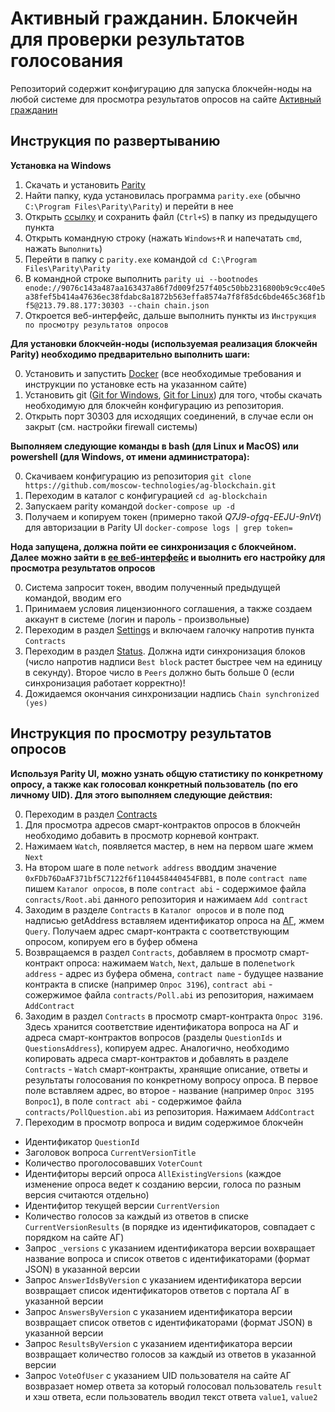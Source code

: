 # Активный гражданин. Блокчейн для проверки результатов голосования #

Репозиторий содержит конфигурацию для запуска блокчейн-ноды на любой системе для просмотра результатов опросов на сайте [Активный гражданин](https://ag.mos.ru/)

## Инструкция по развертыванию ##

**Установка на Windows**

1. Скачать и установить [Parity](https://parity-downloads-mirror.parity.io/v1.7.7/x86_64-pc-windows-msvc/InstallParity.exe)
2. Найти папку, куда установилась программа `parity.exe` (обычно `C:\Program Files\Parity\Parity`) и перейти в нее
3. Открыть [ссылку](https://raw.githubusercontent.com/moscow-technologies/ag-blockchain/master/parity/config/chain.json) и сохранить файл (`Ctrl+S`) в папку из предыдущего пункта
4. Открыть командную строку (нажать `Windows+R` и напечатать `cmd`, нажать `Выполнить`)
5. Перейти в папку с `parity.exe` командой `cd C:\Program Files\Parity\Parity`
6. В командной строке выполнить `parity ui --bootnodes   enode://9076c143a487aa163437a86f7d009f257f405c50bb2316800b9c9cc40e5a38fef5b414a47636ec38fdabc8a1872b563effa8574a7f8f85dc6bde465c368f1bf5@213.79.88.177:30303 --chain chain.json`
7. Откроется веб-интерфейс, дальше выполнить пункты из `Инструкция по просмотру результатов опросов`

**Для установки блокчейн-ноды (используемая реализация блокчейн Parity) необходимо предварительно выполнить шаги:**

0. Установить и запустить [Docker](https://www.docker.com) (все необходимые требования и инструкции по установке есть на указанном сайте) 
1. Установить git ([Git for Windows](https://git-for-windows.github.io/), [Git for Linux](https://git-scm.com/book/ru/v1/%D0%92%D0%B2%D0%B5%D0%B4%D0%B5%D0%BD%D0%B8%D0%B5-%D0%A3%D1%81%D1%82%D0%B0%D0%BD%D0%BE%D0%B2%D0%BA%D0%B0-Git)) для того, чтобы скачать необходимую для блокчейн конфигурацию из репозитория.
2. Открыть порт 30303 для исходящих соединений, в случае если он закрыт (см. настройки firewall системы)

**Выполняем следующие команды в bash (для Linux и MacOS) или powershell (для Windows, от имени администратора):**

0. Скачиваем конфигурацию из репозитория ```git clone https://github.com/moscow-technologies/ag-blockchain.git```
1. Переходим в каталог с конфигурацией ```cd ag-blockchain```
2. Запускаем parity командой ```docker-compose up -d```
3. Получаем и копируем токен (примерно такой *Q7J9-ofgq-EEJU-9nVt*) для авторизации в Parity UI `docker-compose logs | grep token=`

**Нода запущена, должна пойти ее синхронизация с блокчейном. Далее можно зайти в [ее веб-интерфейс](http://localhost:8180) и выолнить его настройку для просмотра результатов опросов**

0. Система запросит токен, вводим полученный предыдущей командой, вводим его
1. Принимаем условия лицензионного соглашения, а также создаем аккаунт в системе (логин и пароль - произвольные) 
2. Переходим в раздел [Settings](http://localhost:8180/#/settings/views) и включаем галочку напротив пункта `Contracts`
3. Переходим в раздел [Status](http://localhost:8180/#/status). Должна идти синхронизация блоков (число напротив надписи `Best block` растет быстрее чем на единицу в секунду). Второе число в `Peers` должно быть больше 0 (если синхронизация работает корректно)!
4. Дожидаемся окончания синхронизации надпись `Chain synchronized (yes)`

## Инструкция по просмотру результатов опросов ##
**Используя Parity UI, можно узнать общую статистику по конкретному опросу, а также как голосовал конкретный пользователь (по его личному UID). Для этого выполняем следующие действия:**

0. Переходим в раздел [Contracts](http://localhost:8180/#/contracts)
1. Для просмотра адресов смарт-контрактов опросов в блокчейн необходимо добавить в просмотр корневой контракт. 
2. Нажимаем `Watch`, появляется мастер, в нем на первом шаге жмем `Next`
3. На втором шаге в поле `network address` вводдим значение ```0xFDb76DaAF371bf5C7122f6f1104458440454FBB1```, в поле `contract name` пишем `Каталог опросов`, в поле `contract abi` - содержимое файла `conracts/Root.abi` данного репозитория и нажимаем `Add contract`
4. Заходим в разделе `Contracts` в `Каталог опросов` и в поле под надписью getAddress вставляем идентификатор опроса на [АГ](https://ag.mos.ru/poll/index), жмем `Query`. Получаем адрес смарт-контракта с соответствующим опросом, копируем его в буфер обмена
5. Возвращаемся в раздел `Contracts`, добавляем в просмотр смарт-контракт опроса: нажимаем `Watch`, `Next`, дальше в поле`network address` - адрес из буфера обмена, `contract name` - будущее название контракта в списке (например `Опрос 3196`), `contract abi` - сожержимое файла `contracts/Poll.abi` из репозитория, нажимаем `AddContract`
6. Заходим в раздел `Contracts` в просмотр смарт-контракта `Опрос 3196`. Здесь хранится соответствие идентификатора вопроса на АГ и адреса смарт-контрактов вопросов (разделы `QuestionIds` и `QuestionsAddress`), копируем адрес. Аналогично, необходимо копировать адреса смарт-контрактов и добавлять в разделе `Contracts` - `Watch` смарт-контракты, хранящие описание, ответы и результаты голосования по конкретному вопросу опроса. В первое поле вставляем адрес, во второе - название (например `Опрос 3195 Вопрос1`), в поле `contract abi` - содержимое файла `contracts/PollQuestion.abi` из репозитория. Нажимаем `AddContract`
7. Переходим в просмотр вопроса и видим содержимое блокчейн

- Идентификатор `QuestionId` 
- Заголовок вопроса `CurrentVersionTitle` 
- Количество проголосовавших `VoterCount`
- Идентифиторы версий опроса `AllExistingVersions` (каждое изменение опроса ведет к созданию версии, голоса по разным версия считаются отдельно)
- Идентифитор текущей версии `CurrentVersion`
- Количество голосов за каждый из ответов в списке `CurrentVersionResults` (в порядке из идентификаторов, совпадает с порядком на сайте АГ)
- Запрос `_versions` c указанием идентификатора версии вохвращает название вопроса и список ответов с идентификаторами (формат JSON) в указанной версии 
- Запрос `AnswerIdsByVersion` c указанием идентификатора версии возвращает список идентификаторов ответов с портала АГ в указанной версии
- Запрос `AnswersByVersion` c указанием идентификатора версии возвращает список ответов с идентификаторами (формат JSON) в указанной версии 
- Запрос `ResultsByVersion` c указанием идентификатора версии возвращает количество голосов за каждый из ответов в указанной версии
- Запрос `VoteOfUser` с указанием UID пользователя на сайте АГ возвразает номер ответа за который голосовал пользователь `result` и хэш ответа, если пользователь вводил текст ответа `value1`, `value2`
